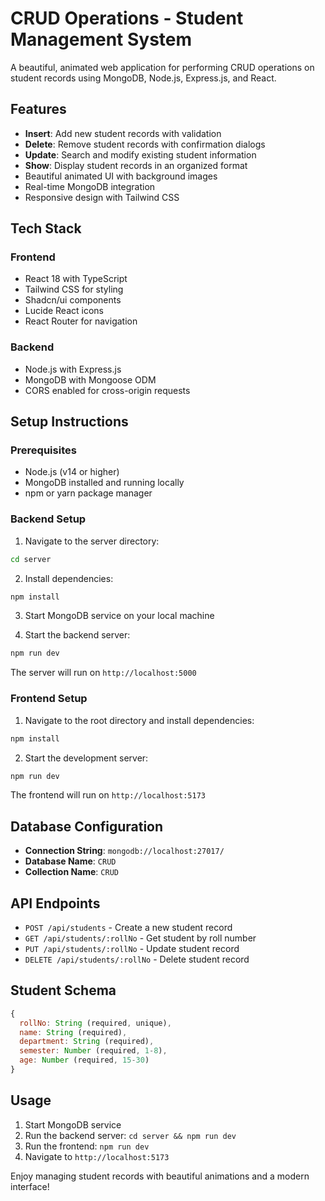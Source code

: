 
# CRUD Operations - Student Management System

A beautiful, animated web application for performing CRUD operations on student records using MongoDB, Node.js, Express.js, and React.

## Features

- **Insert**: Add new student records with validation
- **Delete**: Remove student records with confirmation dialogs
- **Update**: Search and modify existing student information
- **Show**: Display student records in an organized format
- Beautiful animated UI with background images
- Real-time MongoDB integration
- Responsive design with Tailwind CSS

## Tech Stack

### Frontend
- React 18 with TypeScript
- Tailwind CSS for styling
- Shadcn/ui components
- Lucide React icons
- React Router for navigation

### Backend
- Node.js with Express.js
- MongoDB with Mongoose ODM
- CORS enabled for cross-origin requests

## Setup Instructions

### Prerequisites
- Node.js (v14 or higher)
- MongoDB installed and running locally
- npm or yarn package manager

### Backend Setup

1. Navigate to the server directory:
```bash
cd server
```

2. Install dependencies:
```bash
npm install
```

3. Start MongoDB service on your local machine

4. Start the backend server:
```bash
npm run dev
```

The server will run on `http://localhost:5000`

### Frontend Setup

1. Navigate to the root directory and install dependencies:
```bash
npm install
```

2. Start the development server:
```bash
npm run dev
```

The frontend will run on `http://localhost:5173`

## Database Configuration

- **Connection String**: `mongodb://localhost:27017/`
- **Database Name**: `CRUD`
- **Collection Name**: `CRUD`

## API Endpoints

- `POST /api/students` - Create a new student record
- `GET /api/students/:rollNo` - Get student by roll number
- `PUT /api/students/:rollNo` - Update student record
- `DELETE /api/students/:rollNo` - Delete student record

## Student Schema

```javascript
{
  rollNo: String (required, unique),
  name: String (required),
  department: String (required),
  semester: Number (required, 1-8),
  age: Number (required, 15-30)
}
```

## Usage

1. Start MongoDB service
2. Run the backend server: `cd server && npm run dev`
3. Run the frontend: `npm run dev`
4. Navigate to `http://localhost:5173`

Enjoy managing student records with beautiful animations and a modern interface!

